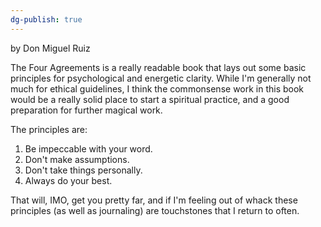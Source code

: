 ```yaml
---
dg-publish: true
---
```


by Don Miguel Ruiz

The Four Agreements is a really readable book that lays out some basic principles for psychological and energetic clarity. While I'm generally not much for ethical guidelines, I think the commonsense work in this book would be a really solid place to start a spiritual practice, and a good preparation for further magical work. 

The principles are:

1. Be impeccable with your word.
2. Don't make assumptions.
3. Don't take things personally.
4. Always do your best.

That will, IMO, get you pretty far, and if I'm feeling out of whack these principles (as well as journaling) are touchstones that I return to often.